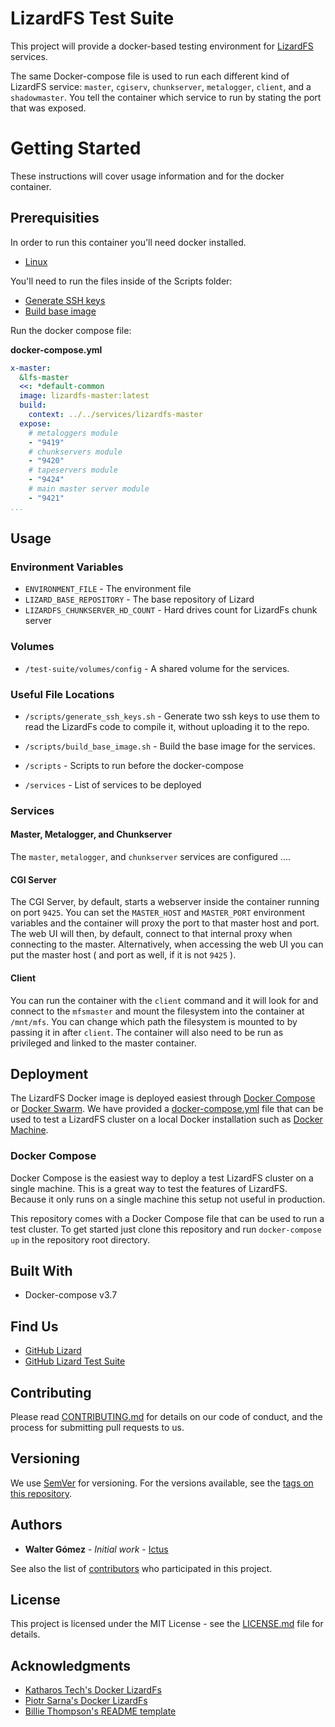 # LizardFS Test Suite

This project will provide a docker-based testing environment for [LizardFS](https://lizardfs.com) services.

The same Docker-compose file is used to run each different kind of LizardFS service: `master`, `cgiserv`, `chunkserver`, `metalogger`, `client`, and a `shadowmaster`. You tell the container which service to run by stating the port that was exposed.

# Getting Started

These instructions will cover usage information and for the docker container.

## Prerequisities

In order to run this container you'll need docker installed.

* [Linux](https://docs.docker.com/linux/started/)

You'll need to run the files inside of the Scripts folder:

* [Generate SSH keys](/scripts/generate_ssh_keys.sh)
* [Build base image](/scripts/build_base_image.sh)

Run the docker compose file:

**docker-compose.yml**
```yaml
x-master:
  &lfs-master
  <<: *default-common
  image: lizardfs-master:latest
  build:
    context: ../../services/lizardfs-master
  expose:
    # metaloggers module
    - "9419"
    # chunkservers module
    - "9420"
    # tapeservers module
    - "9424"
    # main master server module
    - "9421"
...
```

## Usage

### Environment Variables

* `ENVIRONMENT_FILE` - The environment file
* `LIZARD_BASE_REPOSITORY` - The base repository of Lizard
* `LIZARDFS_CHUNKSERVER_HD_COUNT` - Hard drives count for LizardFs chunk server

### Volumes

* `/test-suite/volumes/config` - A shared volume for the services.

### Useful File Locations

* `/scripts/generate_ssh_keys.sh` - Generate two ssh keys to use them to read the LizardFs code to compile it, without uploading it to the repo.
* `/scripts/build_base_image.sh` - Build the base image for the services.
  
* `/scripts` - Scripts to run before the docker-compose
* `/services` - List of services to be deployed

### Services

#### Master, Metalogger, and Chunkserver

The `master`, `metalogger`, and `chunkserver` services are configured ....

#### CGI Server

The CGI Server, by default, starts a webserver inside the container running on port `9425`. You can set the `MASTER_HOST` and `MASTER_PORT` environment variables and the container will proxy the port to that master host and port. The web UI will then, by default, connect to that internal proxy when connecting to the master. Alternatively, when accessing the web UI you can put the master host ( and port as well, if it is not `9425` ).

#### Client

You can run the container with the `client` command and it will look for and connect to the `mfsmaster` and mount the filesystem into the container at `/mnt/mfs`. You can change which path the filesystem is mounted to by passing it in after `client`. The container will also need to be run as privileged and linked to the master container.

## Deployment

The LizardFS Docker image is deployed easiest through [Docker Compose](https://docs.docker.com/compose/overview) or [Docker Swarm](https://docs.docker.com/engine/swarm/). We have provided a [docker-compose.yml](/docker-compose.yml) file that can be used to test a LizardFS cluster on a local Docker installation such as [Docker Machine](https://docs.docker.com/machine/overview/).

### Docker Compose

Docker Compose is the easiest way to deploy a test LizardFS cluster on a single machine. This is a great way to test the features of LizardFS. Because it only runs on a single machine this setup not useful in production.

This repository comes with a Docker Compose file that can be used to run a test cluster. To get started just clone this repository and run `docker-compose up` in the repository root directory.

## Built With

* Docker-compose v3.7

## Find Us

* [GitHub Lizard](https://github.com/lizardfs)
* [GitHub Lizard Test Suite](https://github.com/ictus4u/lizardfs-test-suite)

## Contributing

Please read [CONTRIBUTING.md](CONTRIBUTING.md) for details on our code of conduct, and the process for submitting pull requests to us.

## Versioning

We use [SemVer](http://semver.org/) for versioning. For the versions available, see the 
[tags on this repository](https://github.com/your/repository/tags). 

## Authors

* **Walter Gómez** - *Initial work* - [Ictus](https://github.com/ictus4u)

See also the list of [contributors](https://github.com/ictus4u/lizardfs-test-suite/network/dependencies/contributors) who 
participated in this project.

## License

This project is licensed under the MIT License - see the [LICENSE.md](LICENSE.md) file for details.

## Acknowledgments

* [Katharos Tech's Docker LizardFs](https://github.com/katharostech/docker_lizardfs)
* [Piotr Sarna's Docker LizardFs](https://github.com/psarna/lizardfs-docker)
* [Billie Thompson's README template](https://gist.github.com/PurpleBooth/ea518ae68a49029bae95)